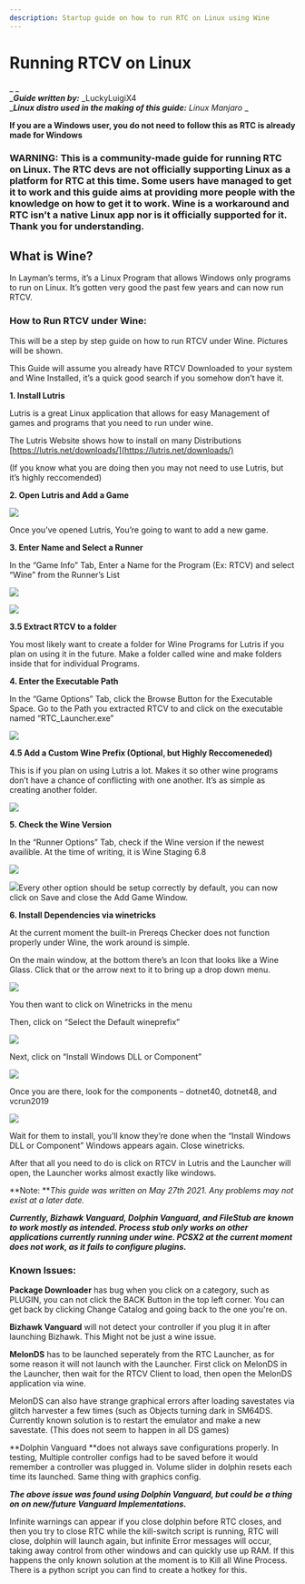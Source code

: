 ```yaml
---
description: Startup guide on how to run RTC on Linux using Wine
---
```


# Running RTCV on Linux

__\
__**Guide written by:**_ _LuckyLuigiX4\
__**Linux distro used in the making of this guide:** Linux Manjaro__

**If you are a Windows user, you do not need to follow this as RTC is already made for Windows**

### WARNING: **This is a community-made guide for running RTC on Linux. The RTC devs are not officially supporting Linux as a platform for RTC at this time. Some users have managed to get it to work and this guide aims at providing more people with the knowledge on how to get it to work. Wine is a workaround and RTC isn't a native Linux app nor is it officially supported for it. Thank you for understanding.**

## **What is Wine?**

In Layman’s terms, it’s a Linux Program that allows Windows only programs to run on Linux. It’s gotten very good the past few years and can now run RTCV.

### **How to Run RTCV under Wine:**

This will be a step by step guide on how to run RTCV under Wine. Pictures will be shown.

This Guide will assume you already have RTCV Downloaded to your system and Wine Installed, it’s a quick good search if you somehow don’t have it.

**1. Install Lutris**

Lutris is a great Linux application that allows for easy Management of games and programs that you need to run under wine.

The Lutris Website shows how to install on many Distributions [https://lutris.net/downloads/](https://lutris.net/downloads/)

(If you know what you are doing then you may not need to use Lutris, but it’s highly reccomended)

**2. Open Lutris and Add a Game**

![](<../../.gitbook/assets/image (51).png>)

Once you’ve opened Lutris, You’re going to want to add a new game.

**3. Enter Name and Select a Runner**

In the “Game Info” Tab, Enter a Name for the Program (Ex: RTCV) and select “Wine” from the Runner’s List

![](<../../.gitbook/assets/image (52).png>)

![](<../../.gitbook/assets/image (57).png>)

**3.5 Extract RTCV to a folder**

You most likely want to create a folder for Wine Programs for Lutris if you plan on using it in the future. Make a folder called wine and make folders inside that for individual Programs.

**4. Enter the Executable Path**

In the “Game Options” Tab, click the Browse Button for the Executable Space. Go to the Path you extracted RTCV to and click on the executable named “RTC\_Launcher.exe”

![](<../../.gitbook/assets/image (33).png>)

**4.5 Add a Custom Wine Prefix (Optional, but Highly Reccomeneded)**

This is if you plan on using Lutris a lot. Makes it so other wine programs don’t have a chance of conflicting with one another. It’s as simple as creating another folder.

![](<../../.gitbook/assets/image (54).png>)

**5. Check the Wine Version**

In the “Runner Options” Tab, check if the Wine version if the newest availible. At the time of writing, it is Wine Staging 6.8

![](<../../.gitbook/assets/image (16).png>)

![](file:///C:/Users/philt/AppData/Local/Temp/msohtmlclip1/01/clip\_image012.jpg)Every other option should be setup correctly by default, you can now click on Save and close the Add Game Window.

**6. Install Dependencies via winetricks**

At the current moment the built-in Prereqs Checker does not function properly under Wine, the work around is simple.

On the main window, at the bottom there’s an Icon that looks like a Wine Glass. Click that or the arrow next to it to bring up a drop down menu.

![](<../../.gitbook/assets/image (53).png>)

You then want to click on Winetricks in the menu

Then, click on “Select the Default wineprefix”

![](<../../.gitbook/assets/image (56).png>)

Next, click on “Install Windows DLL or Component”

![](<../../.gitbook/assets/image (58).png>)

Once you are there, look for the components – dotnet40, dotnet48, and vcrun2019

![](<../../.gitbook/assets/image (3).png>)

Wait for them to install, you’ll know they’re done when the “Install Windows DLL or Component” Windows appears again.  Close winetricks.

After that all you need to do is click on RTCV in Lutris and the Launcher will open, the Launcher works almost exactly like windows.

**Note: **_This guide was written on May 27th 2021. Any problems may not exist at a later date._

_**Currently, Bizhawk Vanguard, Dolphin Vanguard, and FileStub are known to work mostly as intended. Process stub only works on other applications currently running under wine. PCSX2 at the current moment does not work, as it fails to configure plugins.**_

### **Known Issues:**

**Package Downloader** has bug when you click on a category, such as PLUGIN, you can not click the BACK Button in the top left corner. You can get back by clicking Change Catalog and going back to the one you're on.

**Bizhawk Vanguard** will not detect your controller if you plug it in after launching Bizhawk. This Might not be just a wine issue.

**MelonDS** has to be launched seperately from the RTC Launcher, as for some reason it will not launch with the Launcher. First click on MelonDS in the Launcher, then wait for the RTCV Client to load, then open the MelonDS application via wine.

MelonDS can also have strange graphical errors after loading savestates via glitch harvester a few times (such as Objects turning dark in SM64DS. Currently known solution is to restart the emulator and make a new savestate. (This does not seem to happen in all DS games)

**Dolphin Vanguard **does not always save configurations properly. In testing, Multiple controller configs had to be saved before it would remember a controller was plugged in. Volume slider in dolphin resets each time its launched. Same thing with graphics config.

_**The above issue was found using Dolphin Vanguard, but could be a thing on on new/future Vanguard Implementations.**_

Infinite warnings can appear if you close dolphin before RTC closes, and then you try to close RTC while the kill-switch script is running, RTC will close, dolphin will launch again, but infinite Error messages will occur, taking away control from other windows and can quickly use up RAM. If this happens the only known solution at the moment is to Kill all Wine Process. There is a python script you can find to create a hotkey for this.

